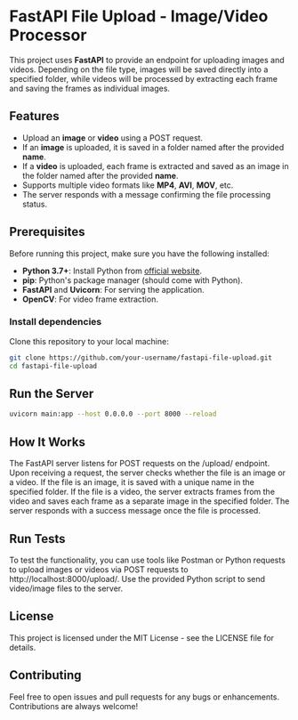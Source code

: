 # FastAPI File Upload - Image/Video Processor

This project uses **FastAPI** to provide an endpoint for uploading images and videos. Depending on the file type, images will be saved directly into a specified folder, while videos will be processed by extracting each frame and saving the frames as individual images.

## Features
- Upload an **image** or **video** using a POST request.
- If an **image** is uploaded, it is saved in a folder named after the provided **name**.
- If a **video** is uploaded, each frame is extracted and saved as an image in the folder named after the provided **name**.
- Supports multiple video formats like **MP4**, **AVI**, **MOV**, etc.
- The server responds with a message confirming the file processing status.

## Prerequisites

Before running this project, make sure you have the following installed:

- **Python 3.7+**: Install Python from [official website](https://www.python.org/downloads/).
- **pip**: Python's package manager (should come with Python).
- **FastAPI** and **Uvicorn**: For serving the application.
- **OpenCV**: For video frame extraction.

### Install dependencies

Clone this repository to your local machine:

```bash
git clone https://github.com/your-username/fastapi-file-upload.git
cd fastapi-file-upload
```
## Run the Server
```bash 
uvicorn main:app --host 0.0.0.0 --port 8000 --reload
```

## How It Works
The FastAPI server listens for POST requests on the /upload/ endpoint.
Upon receiving a request, the server checks whether the file is an image or a video.
If the file is an image, it is saved with a unique name in the specified folder.
If the file is a video, the server extracts frames from the video and saves each frame as a separate image in the specified folder.
The server responds with a success message once the file is processed.

## Run Tests
To test the functionality, you can use tools like Postman or Python requests to upload images or videos via POST requests to http://localhost:8000/upload/. Use the provided Python script to send video/image files to the server.

## License
This project is licensed under the MIT License - see the LICENSE file for details.

## Contributing
Feel free to open issues and pull requests for any bugs or enhancements. Contributions are always welcome!
